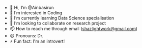 - 👋 Hi, I’m @Ainbasirun
- 👀 I’m interested in Coding 
- 🌱 I’m currently learning Data Science specialisation
- 💞️ I’m looking to collaborate on research project
- 📫 How to reach me through email (shazlightwork@gmail.com)
- 😄 Pronouns: Dr.
- ⚡ Fun fact: I'm an introvert!

<!---
Ainbasirun/Ainbasirun is a ✨ special ✨ repository because its `README.md` (this file) appears on your GitHub profile.
You can click the Preview link to take a look at your changes.
--->
